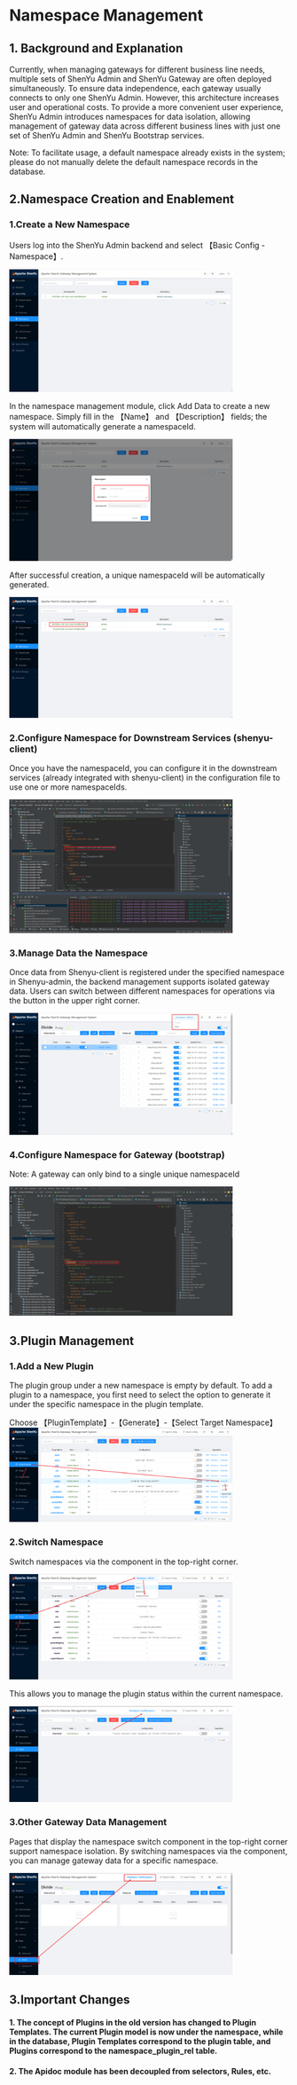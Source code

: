 # Namespace Management

## 1. Background and Explanation

Currently, when managing gateways for different business line needs, multiple sets of ShenYu Admin and ShenYu Gateway are often deployed simultaneously. To ensure data independence, each gateway usually connects to only one ShenYu Admin. However, this architecture increases user and operational costs. To provide a more convenient user experience, ShenYu Admin introduces namespaces for data isolation, allowing management of gateway data across different business lines with just one set of ShenYu Admin and ShenYu Bootstrap services.

Note: To facilitate usage, a default namespace already exists in the system; please do not manually delete the default namespace records in the database.

## 2.Namespace Creation and Enablement

### 1.Create a New Namespace

Users log into the ShenYu Admin backend and select 【Basic Config - Namespace】.

<img src="/img/shenyu/basicConfig/namespace/namespace-manager-en.png" width="80%" height="50%" />

In the namespace management module, click Add Data to create a new namespace. Simply fill in the 【Name】 and 【Description】 fields; the system will automatically generate a namespaceId.

<img src="/img/shenyu/basicConfig/namespace/namespace-add-en.png" width="80%" height="50%" />

After successful creation, a unique namespaceId will be automatically generated.

<img src="/img/shenyu/basicConfig/namespace/namespace-Id-en.png" width="80%" height="50%" />

### 2.Configure Namespace for Downstream Services (shenyu-client)

Once you have the namespaceId, you can configure it in the downstream services (already integrated with shenyu-client) in the configuration file to use one or more namespaceIds.

<img src="/img/shenyu/basicConfig/namespace/namespace-shenyu-client.png" width="80%" height="50%" />

### 3.Manage Data the Namespace

Once data from Shenyu-client is registered under the specified namespace in Shenyu-admin, the backend management supports isolated gateway data. Users can switch between different namespaces for operations via the button in the upper right corner.

<img src="/img/shenyu/basicConfig/namespace/namespace-divide-en.png" width="80%" height="50%" />

### 4.Configure Namespace for Gateway (bootstrap)

Note: A gateway can only bind to a single unique namespaceId

<img src="/img/shenyu/basicConfig/namespace/namespace-bootstrap.png" width="80%" height="50%" />

## 3.Plugin Management

### 1.Add a New Plugin

The plugin group under a new namespace is empty by default. To add a plugin to a namespace, you first need to select the option to generate it under the specific namespace in the plugin template.

Choose 【PluginTemplate】-【Generate】-【Select Target Namespace】
<img src="/img/shenyu/basicConfig/namespace/namespace-generate-plugin-en.png" width="80%" height="50%" />

### 2.Switch Namespace

Switch namespaces via the component in the top-right corner.

<img src="/img/shenyu/basicConfig/namespace/namespace-change-en.png" width="80%" height="50%" />

This allows you to manage the plugin status within the current namespace.

<img src="/img/shenyu/basicConfig/namespace/namespace-new-plugin-en.png" width="80%" height="50%" />

### 3.Other Gateway Data Management
Pages that display the namespace switch component in the top-right corner support namespace isolation. By switching namespaces via the component, you can manage gateway data for a specific namespace.

<img src="/img/shenyu/basicConfig/namespace/namespace-other-data-en.png" width="80%" height="50%" />

## 3.Important Changes

#### 1. The concept of Plugins in the old version has changed to Plugin Templates. The current Plugin model is now under the namespace, while in the database, Plugin Templates correspond to the plugin table, and Plugins correspond to the namespace_plugin_rel table.

#### 2. The Apidoc module has been decoupled from selectors, Rules, etc.

